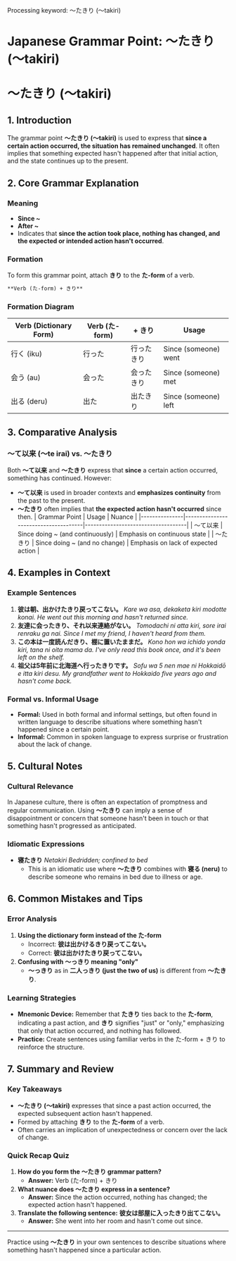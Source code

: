 Processing keyword: ～たきり (〜takiri)
# Japanese Grammar Point: ～たきり (〜takiri)
# 〜たきり (〜takiri)
## 1. Introduction
The grammar point **〜たきり (〜takiri)** is used to express that **since a certain action occurred, the situation has remained unchanged**. It often implies that something expected hasn't happened after that initial action, and the state continues up to the present.
## 2. Core Grammar Explanation
### Meaning
- **Since ~**
- **After ~**
- Indicates that **since the action took place, nothing has changed, and the expected or intended action hasn't occurred**.
### Formation
To form this grammar point, attach **きり** to the **た-form** of a verb.
```markdown
**Verb (た-form) + きり**
```
### Formation Diagram
| Verb (Dictionary Form) | Verb (た-form) | + きり | Usage                 |
|------------------------|----------------|-------|-----------------------|
| 行く (iku)             | 行った         | 行ったきり | Since (someone) went |
| 会う (au)              | 会った         | 会ったきり | Since (someone) met  |
| 出る (deru)            | 出た           | 出たきり  | Since (someone) left |
## 3. Comparative Analysis
### 〜て以来 (〜te irai) vs. 〜たきり
Both **〜て以来** and **〜たきり** express that **since** a certain action occurred, something has continued. However:
- **〜て以来** is used in broader contexts and **emphasizes continuity** from the past to the present.
- **〜たきり** often implies that **the expected action hasn't occurred** since then.
| Grammar Point | Usage                                | Nuance                             |
|---------------|--------------------------------------|------------------------------------|
| 〜て以来       | Since doing ~ (and continuously)     | Emphasis on continuous state       |
| 〜たきり       | Since doing ~ (and no change)        | Emphasis on lack of expected action |
## 4. Examples in Context
### Example Sentences
1. **彼は朝、出かけたきり戻ってこない。**
   *Kare wa asa, dekaketa kiri modotte konai.*
   _He went out this morning and hasn't returned since._
2. **友達に会ったきり、それ以来連絡がない。**
   *Tomodachi ni atta kiri, sore irai renraku ga nai.*
   _Since I met my friend, I haven't heard from them._
3. **この本は一度読んだきり、棚に置いたままだ。**
   *Kono hon wa ichido yonda kiri, tana ni oita mama da.*
   _I've only read this book once, and it's been left on the shelf._
4. **祖父は5年前に北海道へ行ったきりです。**
   *Sofu wa 5 nen mae ni Hokkaidō e itta kiri desu.*
   _My grandfather went to Hokkaido five years ago and hasn't come back._
### Formal vs. Informal Usage
- **Formal:** Used in both formal and informal settings, but often found in written language to describe situations where something hasn't happened since a certain point.
- **Informal:** Common in spoken language to express surprise or frustration about the lack of change.
## 5. Cultural Notes
### Cultural Relevance
In Japanese culture, there is often an expectation of promptness and regular communication. Using **〜たきり** can imply a sense of disappointment or concern that someone hasn't been in touch or that something hasn't progressed as anticipated.
### Idiomatic Expressions
- **寝たきり**
  *Netakiri*
  _Bedridden; confined to bed_
  - This is an idiomatic use where **〜たきり** combines with **寝る (neru)** to describe someone who remains in bed due to illness or age.
## 6. Common Mistakes and Tips
### Error Analysis
1. **Using the dictionary form instead of the た-form**
   - Incorrect: **彼は出かけるきり戻ってこない。**
   - Correct: **彼は出かけたきり戻ってこない。**
2. **Confusing with 〜っきり meaning "only"**
   - **〜っきり** as in **二人っきり (just the two of us)** is different from **〜たきり**.
### Learning Strategies
- **Mnemonic Device:** Remember that **たきり** ties back to the **た-form**, indicating a past action, and **きり** signifies "just" or "only," emphasizing that only that action occurred, and nothing has followed.
- **Practice:** Create sentences using familiar verbs in the た-form + きり to reinforce the structure.
## 7. Summary and Review
### Key Takeaways
- **〜たきり (〜takiri)** expresses that since a past action occurred, the expected subsequent action hasn't happened.
- Formed by attaching **きり** to the **た-form** of a verb.
- Often carries an implication of unexpectedness or concern over the lack of change.
### Quick Recap Quiz
1. **How do you form the 〜たきり grammar pattern?**
   - **Answer:** Verb (た-form) + きり
2. **What nuance does 〜たきり express in a sentence?**
   - **Answer:** Since the action occurred, nothing has changed; the expected action hasn't happened.
3. **Translate the following sentence:**
   **彼女は部屋に入ったきり出てこない。**
   - **Answer:** She went into her room and hasn't come out since.

---
Practice using **〜たきり** in your own sentences to describe situations where something hasn't happened since a particular action.
